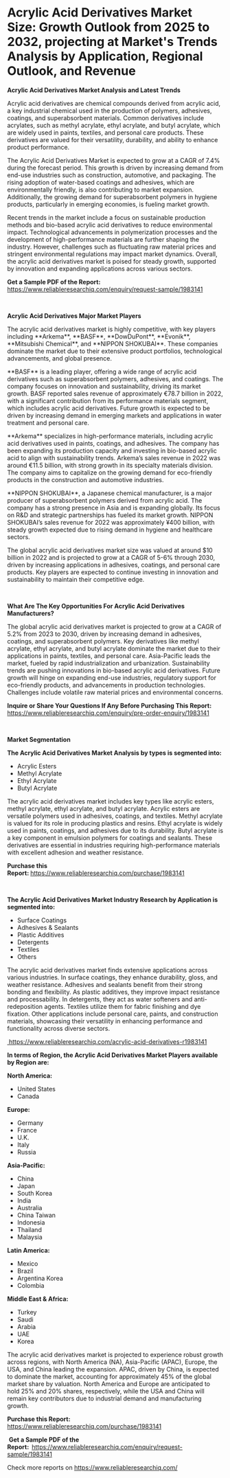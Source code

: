 <p><h1>Acrylic Acid Derivatives Market Size: Growth Outlook from 2025 to 2032, projecting at Market's Trends Analysis by Application, Regional Outlook, and Revenue</h1></p><p><strong>Acrylic Acid Derivatives Market Analysis and Latest Trends</strong></p>
<p><p>Acrylic acid derivatives are chemical compounds derived from acrylic acid, a key industrial chemical used in the production of polymers, adhesives, coatings, and superabsorbent materials. Common derivatives include acrylates, such as methyl acrylate, ethyl acrylate, and butyl acrylate, which are widely used in paints, textiles, and personal care products. These derivatives are valued for their versatility, durability, and ability to enhance product performance.</p><p>The Acrylic Acid Derivatives Market is expected to grow at a CAGR of 7.4% during the forecast period. This growth is driven by increasing demand from end-use industries such as construction, automotive, and packaging. The rising adoption of water-based coatings and adhesives, which are environmentally friendly, is also contributing to market expansion. Additionally, the growing demand for superabsorbent polymers in hygiene products, particularly in emerging economies, is fueling market growth.</p><p>Recent trends in the market include a focus on sustainable production methods and bio-based acrylic acid derivatives to reduce environmental impact. Technological advancements in polymerization processes and the development of high-performance materials are further shaping the industry. However, challenges such as fluctuating raw material prices and stringent environmental regulations may impact market dynamics. Overall, the acrylic acid derivatives market is poised for steady growth, supported by innovation and expanding applications across various sectors.</p></p>
<p><strong>Get a Sample PDF of the Report:&nbsp;</strong> <a href="https://www.reliableresearchiq.com/enquiry/request-sample/1983141?utm_campaign=2275&utm_medium=2&utm_source=Github&utm_content=ia&utm_term=25012025&utm_id=acrylic-acid-derivatives">https://www.reliableresearchiq.com/enquiry/request-sample/1983141</a></p>
<p>&nbsp;</p>
<p><strong>Acrylic Acid Derivatives Major Market Players</strong></p>
<p><p>The acrylic acid derivatives market is highly competitive, with key players including **Arkema**, **BASF**, **DowDuPont**, **Evonik**, **Mitsubishi Chemical**, and **NIPPON SHOKUBAI**. These companies dominate the market due to their extensive product portfolios, technological advancements, and global presence.</p><p>**BASF** is a leading player, offering a wide range of acrylic acid derivatives such as superabsorbent polymers, adhesives, and coatings. The company focuses on innovation and sustainability, driving its market growth. BASF reported sales revenue of approximately €78.7 billion in 2022, with a significant contribution from its performance materials segment, which includes acrylic acid derivatives. Future growth is expected to be driven by increasing demand in emerging markets and applications in water treatment and personal care.</p><p>**Arkema** specializes in high-performance materials, including acrylic acid derivatives used in paints, coatings, and adhesives. The company has been expanding its production capacity and investing in bio-based acrylic acid to align with sustainability trends. Arkema’s sales revenue in 2022 was around €11.5 billion, with strong growth in its specialty materials division. The company aims to capitalize on the growing demand for eco-friendly products in the construction and automotive industries.</p><p>**NIPPON SHOKUBAI**, a Japanese chemical manufacturer, is a major producer of superabsorbent polymers derived from acrylic acid. The company has a strong presence in Asia and is expanding globally. Its focus on R&D and strategic partnerships has fueled its market growth. NIPPON SHOKUBAI’s sales revenue for 2022 was approximately ¥400 billion, with steady growth expected due to rising demand in hygiene and healthcare sectors.</p><p>The global acrylic acid derivatives market size was valued at around $10 billion in 2022 and is projected to grow at a CAGR of 5-6% through 2030, driven by increasing applications in adhesives, coatings, and personal care products. Key players are expected to continue investing in innovation and sustainability to maintain their competitive edge.</p></p>
<p>&nbsp;</p>
<p><strong>What Are The Key Opportunities For Acrylic Acid Derivatives Manufacturers?</strong></p>
<p><p>The global acrylic acid derivatives market is projected to grow at a CAGR of 5.2% from 2023 to 2030, driven by increasing demand in adhesives, coatings, and superabsorbent polymers. Key derivatives like methyl acrylate, ethyl acrylate, and butyl acrylate dominate the market due to their applications in paints, textiles, and personal care. Asia-Pacific leads the market, fueled by rapid industrialization and urbanization. Sustainability trends are pushing innovations in bio-based acrylic acid derivatives. Future growth will hinge on expanding end-use industries, regulatory support for eco-friendly products, and advancements in production technologies. Challenges include volatile raw material prices and environmental concerns.</p></p>
<p><strong>Inquire or Share Your Questions If Any Before Purchasing This Report:</strong> <a href="https://www.reliableresearchiq.com/enquiry/pre-order-enquiry/1983141?utm_campaign=2275&utm_medium=2&utm_source=Github&utm_content=ia&utm_term=25012025&utm_id=acrylic-acid-derivatives">https://www.reliableresearchiq.com/enquiry/pre-order-enquiry/1983141</a></p>
<p>&nbsp;</p>
<p><strong>Market Segmentation</strong></p>
<p><strong>The Acrylic Acid Derivatives Market Analysis by types is segmented into:</strong></p>
<p><ul><li>Acrylic Esters</li><li>Methyl Acrylate</li><li>Ethyl Acrylate</li><li>Butyl Acrylate</li></ul></p>
<p><p>The acrylic acid derivatives market includes key types like acrylic esters, methyl acrylate, ethyl acrylate, and butyl acrylate. Acrylic esters are versatile polymers used in adhesives, coatings, and textiles. Methyl acrylate is valued for its role in producing plastics and resins. Ethyl acrylate is widely used in paints, coatings, and adhesives due to its durability. Butyl acrylate is a key component in emulsion polymers for coatings and sealants. These derivatives are essential in industries requiring high-performance materials with excellent adhesion and weather resistance.</p></p>
<p><strong>Purchase this Report:&nbsp;</strong><a href="https://www.reliableresearchiq.com/purchase/1983141?utm_campaign=2275&utm_medium=2&utm_source=Github&utm_content=ia&utm_term=25012025&utm_id=acrylic-acid-derivatives">https://www.reliableresearchiq.com/purchase/1983141</a></p>
<p>&nbsp;</p>
<p><strong>The Acrylic Acid Derivatives Market Industry Research by Application is segmented into:</strong></p>
<p><ul><li>Surface Coatings</li><li>Adhesives & Sealants</li><li>Plastic Additives</li><li>Detergents</li><li>Textiles</li><li>Others</li></ul></p>
<p><p>The acrylic acid derivatives market finds extensive applications across various industries. In surface coatings, they enhance durability, gloss, and weather resistance. Adhesives and sealants benefit from their strong bonding and flexibility. As plastic additives, they improve impact resistance and processability. In detergents, they act as water softeners and anti-redeposition agents. Textiles utilize them for fabric finishing and dye fixation. Other applications include personal care, paints, and construction materials, showcasing their versatility in enhancing performance and functionality across diverse sectors.</p></p>
<p><a href="https://www.reliableresearchiq.com/acrylic-acid-derivatives-r1983141?utm_campaign=2275&utm_medium=2&utm_source=Github&utm_content=ia&utm_term=25012025&utm_id=acrylic-acid-derivatives">&nbsp;https://www.reliableresearchiq.com/acrylic-acid-derivatives-r1983141</a></p>
<p><strong>In terms of Region, the Acrylic Acid Derivatives Market Players available by Region are:</strong></p>
<p>
    <p> <strong> North America: </strong>
        <ul>
            <li>United States</li>
            <li>Canada</li>
        </ul>
        </p> 
    <p> <strong> Europe: </strong>
        <ul>
            <li>Germany</li>
            <li>France</li>
            <li>U.K.</li>
            <li>Italy</li>
            <li>Russia</li>
        </ul>
        </p> 
    <p> <strong> Asia-Pacific: </strong>
        <ul>
            <li>China</li>
            <li>Japan</li>
            <li>South Korea</li>
            <li>India</li>
            <li>Australia</li>
            <li>China Taiwan</li>
            <li>Indonesia</li>
            <li>Thailand</li>
            <li>Malaysia</li>
        </ul>
        </p> 
    <p> <strong> Latin America: </strong>
        <ul>
            <li>Mexico</li>
            <li>Brazil</li>
            <li>Argentina Korea</li>
            <li>Colombia</li>
        </ul>
        </p> 
    <p> <strong> Middle East & Africa: </strong>
        <ul>
            <li>Turkey</li>
            <li>Saudi</li>
            <li>Arabia</li>
            <li>UAE</li>
            <li>Korea</li>
        </ul>
    </p>
    </p>
<p><p>The acrylic acid derivatives market is projected to experience robust growth across regions, with North America (NA), Asia-Pacific (APAC), Europe, the USA, and China leading the expansion. APAC, driven by China, is expected to dominate the market, accounting for approximately 45% of the global market share by valuation. North America and Europe are anticipated to hold 25% and 20% shares, respectively, while the USA and China will remain key contributors due to industrial demand and manufacturing growth.</p></p>
<p><strong>Purchase this Report: </strong><a href="https://www.reliableresearchiq.com/purchase/1983141?utm_campaign=2275&utm_medium=2&utm_source=Github&utm_content=ia&utm_term=25012025&utm_id=acrylic-acid-derivatives">https://www.reliableresearchiq.com/purchase/1983141</a></p>
<p>&nbsp;<strong>Get a Sample PDF of the Report:&nbsp;&nbsp;</strong><a href="https://www.reliableresearchiq.com/enquiry/request-sample/1983141?utm_campaign=2275&utm_medium=2&utm_source=Github&utm_content=ia&utm_term=25012025&utm_id=acrylic-acid-derivatives">https://www.reliableresearchiq.com/enquiry/request-sample/1983141</a></p>
<p><strong></strong></p>
<p>Check more reports on <a href="https://www.reliableresearchiq.com/?utm_campaign=2275&utm_medium=2&utm_source=Github&utm_content=ia&utm_term=25012025&utm_id=acrylic-acid-derivatives">https://www.reliableresearchiq.com/</a></p>